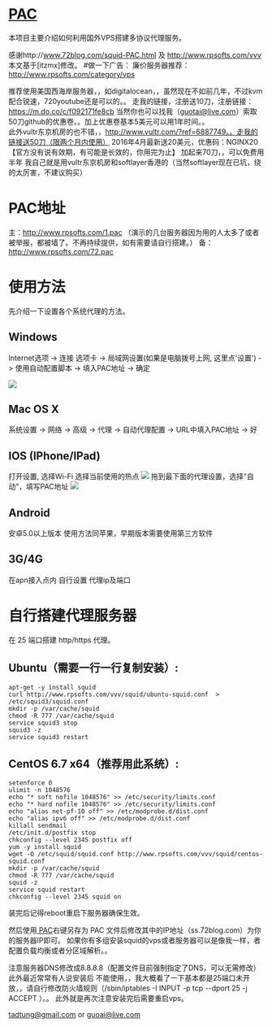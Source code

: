 [PAC](http://www.rpsofts.com/vvv)
=======
本项目主要介绍如何利用国外VPS搭建多协议代理服务。

感谢http://www.72blog.com/squid-PAC.html  及 http://www.rpsofts.com/vvv  本文基于[itzmx]修改。
#做一下广告：
廉价服务器推荐：http://www.rpsofts.com/category/vps

推荐使用美国西海岸服务器，，如digitalocean，，虽然现在不如前几年，不过kvm配合锐速，720youtube还是可以的。。  走我的链接，注册送10刀，注册链接：https://m.do.co/c/f092171fe8cb  当然你也可以找我（guotai@live.com）索取50刀github的优惠卷。。加上优惠卷基本5美元可以用1年时间。。  
此外vultr东京机房的也不错，，http://www.vultr.com/?ref=6887749。。走我的链接送50刀（限两个月内使用） 2016年4月最新送20美元，优惠码：NGINX20【官方没有说有效期，有可能是长效的，你用完为止】  加起来70刀，，可以免费用半年 我自己就是用vultr东京机房和softlayer香港的（当然softlayer现在已坑，绕的太厉害，不建议购买）




# PAC地址
主：http://www.rpsofts.com/1.pac  （演示的几台服务器因为用的人太多了或者被举报，都被墙了。不再持续提供，如有需要请自行搭建。）
备：http://www.rpsofts.com/72.pac
# 使用方法
先介绍一下设置各个系统代理的方法。
## Windows
Internet选项 -> 连接 选项卡 -> 局域网设置(如果是电脑拨号上网, 这里点'设置') -> 
使用自动配置脚本 -> 填入PAC地址 -> 确定

![](http://rplog.qiniudn.com/o_1a1begcb49dn1f151fih19se1jsla.jpg)
## Mac OS X
系统设置 -> 网络 -> 高级 -> 代理 -> 自动代理配置 -> URL中填入PAC地址 -> 好

## IOS (IPhone/IPad)
打开设置, 选择Wi-Fi
选择当前使用的热点
![](http://tutu72.qiniudn.com/o_1ad7hfpgi1c7ciqoen517m06s6a.png)
拖到最下面的代理设置，选择"自动"，填写PAC地址 
![](http://tutu72.qiniudn.com/o_1ad7hfu4h6sfjvv1cm1qu7168jf.png)
## Android
安卓5.0以上版本 使用方法同苹果，早期版本需要使用第三方软件

## 3G/4G
在apn接入点内 自行设置  代理ip及端口

自行搭建代理服务器
==============
在 25 端口搭建 http/https 代理。


Ubuntu（需要一行一行复制安装）:
-------
	apt-get -y install squid
	curl http://www.rpsofts.com/vvv/squid/ubuntu-squid.conf  > /etc/squid3/squid.conf
	mkdir -p /var/cache/squid
	chmod -R 777 /var/cache/squid
	service squid3 stop
	squid3 -z
	service squid3 restart


CentOS 6.7 x64（推荐用此系统）:
-------
	setenforce 0
	ulimit -n 1048576
	echo "* soft nofile 1048576" >> /etc/security/limits.conf
	echo "* hard nofile 1048576" >> /etc/security/limits.conf
	echo "alias net-pf-10 off" >> /etc/modprobe.d/dist.conf
	echo "alias ipv6 off" >> /etc/modprobe.d/dist.conf
	killall sendmail
	/etc/init.d/postfix stop
	chkconfig --level 2345 postfix off
	yum -y install squid
	wget -O /etc/squid/squid.conf http://www.rpsofts.com/vvv/squid/centos-squid.conf
	mkdir -p /var/cache/squid
	chmod -R 777 /var/cache/squid
	squid -z
	service squid restart
	chkconfig --level 2345 squid on


装完后记得reboot重启下服务器确保生效。

然后使用[ PAC](http://www.rpsofts.com/1.pac " PAC")右键另存为 PAC 文件后修改其中的IP地址（ss.72blog.com）为你的服务器IP即可。
如果你有多组安装squid的vps或者服务器可以是像我一样，者配置负载均衡或者分区域解析。。

注意服务器DNS修改成8.8.8.8（配置文件目前强制指定了DNS，可以无需修改）
此外最近常常有人说安装后 不能使用，，我大概看了一下基本都是25端口未开放，，请自行修改防火墙规则（/sbin/iptables -I INPUT -p tcp --dport 25 -j ACCEPT
）。。  此外就是再次注意安装完后需要重启vps。


tadtung@gmail.com or guoai@live.com
